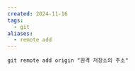 ```yaml
---
created: 2024-11-16
tags:
  - git
aliases:
  - remote add
---
```

```
git remote add origin "원격 저장소의 주소"
```

